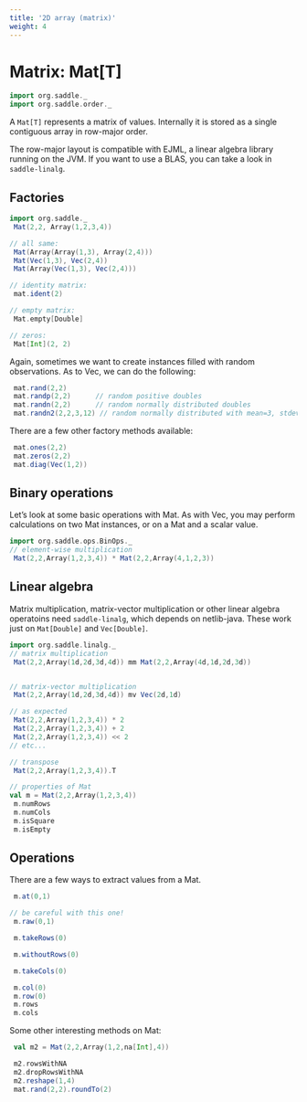 ```yaml
---
title: '2D array (matrix)'
weight: 4
---
```


# Matrix: Mat[T]

```scala
import org.saddle._
import org.saddle.order._
```

A `Mat[T]` represents a matrix of values. Internally it is stored as a single contiguous array in row-major order.

The row-major layout is compatible with EJML, a linear algebra library running on the JVM. 
If you want to use a BLAS, you can take a look in `saddle-linalg`.

## Factories

```scala mdoc
import org.saddle._
 Mat(2,2, Array(1,2,3,4))

// all same:
 Mat(Array(Array(1,3), Array(2,4)))
 Mat(Vec(1,3), Vec(2,4))
 Mat(Array(Vec(1,3), Vec(2,4)))

// identity matrix:
 mat.ident(2)

// empty matrix:
 Mat.empty[Double]

// zeros:
 Mat[Int](2, 2)
```

Again, sometimes we want to create instances filled with random observations. As to Vec, we can do the following:

```scala mdoc
 mat.rand(2,2)       
 mat.randp(2,2)      // random positive doubles
 mat.randn(2,2)      // random normally distributed doubles
 mat.randn2(2,2,3,12) // random normally distributed with mean=3, stdev=12
``` 
There are a few other factory methods available:

```scala mdoc
 mat.ones(2,2)
 mat.zeros(2,2)
 mat.diag(Vec(1,2))
``` 

## Binary operations
Let’s look at some basic operations with Mat. As with Vec, you may perform calculations on two Mat instances, or on a Mat and a scalar value.

```scala mdoc
import org.saddle.ops.BinOps._
// element-wise multiplication
 Mat(2,2,Array(1,2,3,4)) * Mat(2,2,Array(4,1,2,3))
```

## Linear algebra
Matrix multiplication, matrix-vector multiplication or other linear algebra operatoins need `saddle-linalg`, which depends on netlib-java. These work just on `Mat[Double]` and `Vec[Double]`. 

```scala mdoc
import org.saddle.linalg._
// matrix multiplication
 Mat(2,2,Array(1d,2d,3d,4d)) mm Mat(2,2,Array(4d,1d,2d,3d))


// matrix-vector multiplication
 Mat(2,2,Array(1d,2d,3d,4d)) mv Vec(2d,1d)

// as expected
 Mat(2,2,Array(1,2,3,4)) * 2
 Mat(2,2,Array(1,2,3,4)) + 2
 Mat(2,2,Array(1,2,3,4)) << 2
// etc...

// transpose
 Mat(2,2,Array(1,2,3,4)).T

// properties of Mat
val m = Mat(2,2,Array(1,2,3,4))
 m.numRows
 m.numCols
 m.isSquare
 m.isEmpty
``` 

## Operations 
There are a few ways to extract values from a Mat.
```scala mdoc
 m.at(0,1)

// be careful with this one!
 m.raw(0,1)

 m.takeRows(0)

 m.withoutRows(0)

 m.takeCols(0)

 m.col(0)
 m.row(0)
 m.rows
 m.cols
``` 
Some other interesting methods on Mat:

```scala mdoc
 val m2 = Mat(2,2,Array(1,2,na[Int],4))

 m2.rowsWithNA
 m2.dropRowsWithNA
 m2.reshape(1,4)
 mat.rand(2,2).roundTo(2)
``` 